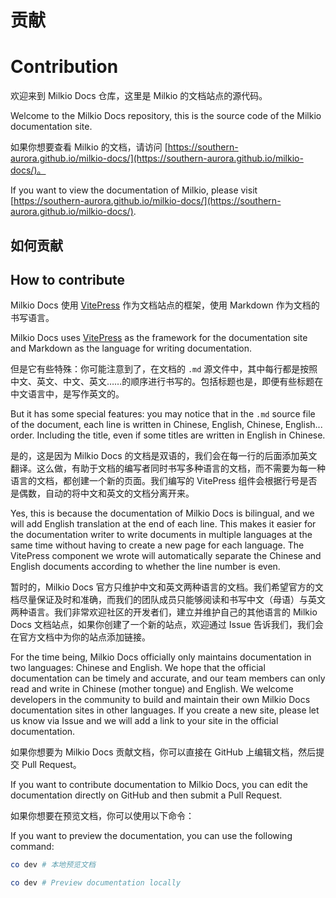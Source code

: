<I18N>

# 贡献

# Contribution

欢迎来到 Milkio Docs 仓库，这里是 Milkio 的文档站点的源代码。

Welcome to the Milkio Docs repository, this is the source code of the Milkio documentation site.

如果你想要查看 Milkio 的文档，请访问 [https://southern-aurora.github.io/milkio-docs/](https://southern-aurora.github.io/milkio-docs/)。

If you want to view the documentation of Milkio, please visit [https://southern-aurora.github.io/milkio-docs/](https://southern-aurora.github.io/milkio-docs/).

## 如何贡献

## How to contribute

Milkio Docs 使用 [VitePress](https://vitepress.dev/) 作为文档站点的框架，使用 Markdown 作为文档的书写语言。

Milkio Docs uses [VitePress](https://vitepress.dev/) as the framework for the documentation site and Markdown as the language for writing documentation.

但是它有些特殊：你可能注意到了，在文档的 `.md` 源文件中，其中每行都是按照中文、英文、中文、英文……的顺序进行书写的。包括标题也是，即便有些标题在中文语言中，是写作英文的。

But it has some special features: you may notice that in the `.md` source file of the document, each line is written in Chinese, English, Chinese, English... order. Including the title, even if some titles are written in English in Chinese.

是的，这是因为 Milkio Docs 的文档是双语的，我们会在每一行的后面添加英文翻译。这么做，有助于文档的编写者同时书写多种语言的文档，而不需要为每一种语言的文档，都创建一个新的页面。我们编写的 VitePress 组件会根据行号是否是偶数，自动的将中文和英文的文档分离开来。

Yes, this is because the documentation of Milkio Docs is bilingual, and we will add English translation at the end of each line. This makes it easier for the documentation writer to write documents in multiple languages at the same time without having to create a new page for each language. The VitePress component we wrote will automatically separate the Chinese and English documents according to whether the line number is even.

暂时的，Milkio Docs 官方只维护中文和英文两种语言的文档。我们希望官方的文档尽量保证及时和准确，而我们的团队成员只能够阅读和书写中文（母语）与英文两种语言。我们非常欢迎社区的开发者们，建立并维护自己的其他语言的 Milkio Docs 文档站点，如果你创建了一个新的站点，欢迎通过 Issue 告诉我们，我们会在官方文档中为你的站点添加链接。

For the time being, Milkio Docs officially only maintains documentation in two languages: Chinese and English. We hope that the official documentation can be timely and accurate, and our team members can only read and write in Chinese (mother tongue) and English. We welcome developers in the community to build and maintain their own Milkio Docs documentation sites in other languages. If you create a new site, please let us know via Issue and we will add a link to your site in the official documentation.

如果你想要为 Milkio Docs 贡献文档，你可以直接在 GitHub 上编辑文档，然后提交 Pull Request。

If you want to contribute documentation to Milkio Docs, you can edit the documentation directly on GitHub and then submit a Pull Request.

如果你想要在预览文档，你可以使用以下命令：

If you want to preview the documentation, you can use the following command:

```bash
co dev # 本地预览文档
```

```bash
co dev # Preview documentation locally
```

</I18N>
